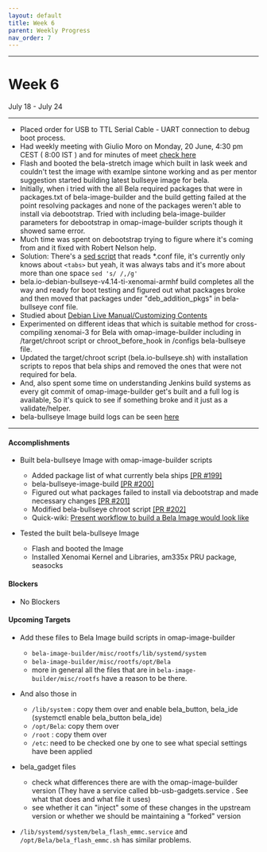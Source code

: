 ```yaml
---
layout: default
title: Week 6
parent: Weekly Progress
nav_order: 7
---
```

---
# Week 6
July 18 - July 24

---

- Placed order for USB to TTL Serial Cable - UART connection to debug boot process.
- Had weekly meeting with Giulio Moro on  Monday, 20 June, 4:30 pm CEST ( 8:00 IST ) and for minutes of meet [check here](https://git.beagleboard.org/gsoc/building-bela-images/-/wikis/Weekly-meeting-minutes-of-meet!#week6)
- Flash and booted the bela-stretch image which built in lask week and couldn't test the image with examlpe sintone working and as per mentor suggestion started building latest bullseye image for bela.
- Initially, when i tried with the all Bela required packages that were in packages.txt of bela-image-builder and the build getting failed at the point resolving packages and none of the packages weren't able to install via debootstrap. Tried with including bela-image-builder parameters for debootstrap in omap-image-builder scripts though it showed same error.
- Much time was spent on debootstrap trying to figure where it's coming from and it fixed with Robert Nelson help.
- Solution: There's a [sed script](https://github.com/RobertCNelson/omap-image-builder/blob/master/scripts/debootstrap.sh#L41-L54) that reads *.conf file, it's currently only knows about `<tabs>` but yeah, it was always tabs and it's more about more than one space `sed 's/ /,/g'`
- bela.io-debian-bullseye-v4.14-ti-xenomai-armhf build completes all the way and ready for boot testing and figured out what packages broke and then moved that packages under "deb_addition_pkgs" in bela-bullseye conf file.
- Studied about [Debian Live Manual/Customizing Contents](https://live-team.pages.debian.net/live-manual/html/live-manual/customizing-contents.en.html)
- Experimented on different ideas that which is suitable method for cross-compiling  xenomai-3 for Bela with omap-image-builder including in /target/chroot script or chroot_before_hook in /configs bela-bullseye file.
- Updated the target/chroot script (bela.io-bullseye.sh) with installation scripts to repos that bela ships and removed the ones that were not required for bela.
- And, also spent some time on understanding Jenkins build systems as every git commit of omap-image-builder get's built and a full log is available, So it's quick to see if something broke and it just as a validate/helper.
- bela-bullseye Image build logs can be seen [here](http://eewiki.org:8080/job/ci-image-builder/view/change-requests/builds)

----

#### **Accomplishments**
- Built bela-bullseye Image with omap-image-builder scripts
    - Added package list of what currently bela ships [[PR #199]](https://github.com/RobertCNelson/omap-image-builder/pull/199)
    - bela-bullseye-image-build [[PR #200]](https://github.com/RobertCNelson/omap-image-builder/pull/200)
    - Figured out what packages failed to install via debootstrap and made necessary changes [[PR #201]](https://github.com/RobertCNelson/omap-image-builder/pull/201)
    - Modified bela-bullseye chroot script [[PR #202]](https://github.com/RobertCNelson/omap-image-builder/pull/202)
    - Quick-wiki: [Present workflow to build a Bela Image would look like](https://krvprashanth.in/gsoc2022/docs/documentation/building-bela-images/)

- Tested the built bela-bullseye Image
    - Flash and booted the Image
    - Installed Xenomai Kernel and Libraries, am335x PRU package, seasocks
    

#### **Blockers**
- No Blockers

#### **Upcoming Targets**
- Add these files to Bela Image build scripts in omap-image-builder
    - `bela-image-builder/misc/rootfs/lib/systemd/system`
    - `bela-image-builder/misc/rootfs/opt/Bela`
    - more in general all the files that are in `bela-image-builder/misc/rootfs` have a reason to be there.
    
- And also those in 
    - `/lib/system` : copy them over and enable bela_button, bela_ide (systemctl enable bela_button bela_ide)
    - `/opt/Bela`: copy them over
    - `/root` : copy them over
    - `/etc`: need to be checked one by one to see what special settings have been applied

- bela_gadget files
    - check what differences there are with the omap-image-builder version (They have a service called bb-usb-gadgets.service . See what that does and what file it uses)
    - see whether it can "inject" some of these changes in the upstream version or whether we should be maintaining a "forked" version
- `/lib/systemd/system/bela_flash_emmc.service` and `/opt/Bela/bela_flash_emmc.sh` has similar problems.
      


